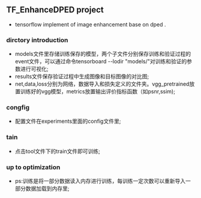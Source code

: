 ## TF_EnhanceDPED project

- tensorflow implement of image enhancement base on dped .

### dirctory introduction

- models文件里存储训练保存的模型，两个子文件分别保存训练和验证过程的event文件，可以通过命令tensorboard --lodir "models/"对训练和验证的参数进行可视化;
- results文件保存验证过程中生成图像和目标图像的对比图;
- net,data,loss分别为网络，数据导入和损失定义的文件夹。vgg_pretrained放置训练好的vgg模型，metrics放置输出评价指标函数（如psnr,ssim);

### congfig

- 配置文件在experiments里面的config文件里;

### tain

- 点击tool文件下的train文件即可训练;

### up to optimization

- ps:训练是将一部分数据读入内存进行训练，每训练一定次数可以重新导入一部分数据加载到内存里;

